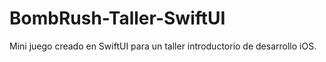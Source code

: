 # BombRush-Taller-SwiftUI
Mini juego creado en SwiftUI para un taller introductorio de desarrollo iOS.
